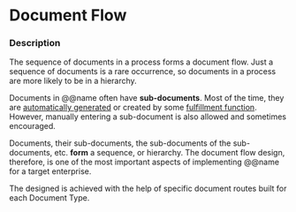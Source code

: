 # Document Flow

### Description

The sequence of documents in a process forms a document flow. Just a sequence of documents is a rare occurrence, so documents in a process are more likely to be in a hierarchy.

Documents in @@name often have **sub-documents**. Most of the time, they are [automatically generated](https://github.com/ErpNetDocs/tech/blob/master/advanced/documents/document-generation.md) or created by some [fulfillment function](https://github.com/ErpNetDocs/tech/blob/master/advanced/documents/document-fulfillment.md). However, manually entering a sub-document is also allowed and sometimes encouraged.

Documents, their sub-documents, the sub-documents of the sub-documents, etc. **form** a sequence, or hierarchy. The document flow design, therefore, is one of the most important aspects of implementing @@name for a target enterprise.

The designed is achieved with the help of specific document routes built for each Document Type.
